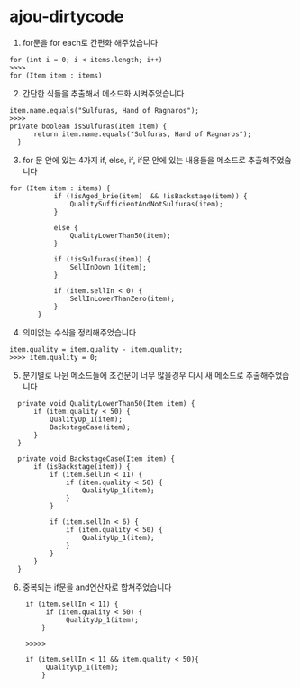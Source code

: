 # ajou-dirtycode


1. for문을 for each로 간편화 해주었습니다

 ```
 for (int i = 0; i < items.length; i++)
 >>>> 
 for (Item item : items)
  ```
 
 
 2. 간단한 식들을 추출해서 메소드화 시켜주었습니다
 
  ```
 item.name.equals("Sulfuras, Hand of Ragnaros"); 
 >>>> 
 private boolean isSulfuras(Item item) {
        return item.name.equals("Sulfuras, Hand of Ragnaros");
    }
  ```
    
		
3. for 문 안에 있는 4가지 if, else, if, if문 안에 있는 내용들을 메소드로 추출해주었습니다

 ```
for (Item item : items) {
            if (!isAged_brie(item)  && !isBackstage(item)) {
                QualitySufficientAndNotSulfuras(item);
            }

            else {
                QualityLowerThan50(item);
            }

            if (!isSulfuras(item)) {
                SellInDown_1(item);
            }

            if (item.sellIn < 0) {
                SellInLowerThanZero(item);
            }
        }
  ```
 
 4. 의미없는 수식을 정리해주었습니다

  ```
 item.quality = item.quality - item.quality;
 >>>> item.quality = 0;
  ```
 
 5. 분기별로 나뉜 메소드들에 조건문이 너무 많을경우 다시 새 메소드로 추출해주었습니다
  ```
    private void QualityLowerThan50(Item item) {
        if (item.quality < 50) {
            QualityUp_1(item);
            BackstageCase(item);
        }
    }

    private void BackstageCase(Item item) {
        if (isBackstage(item)) {
            if (item.sellIn < 11) {
                if (item.quality < 50) {
                    QualityUp_1(item);
                }
            }

            if (item.sellIn < 6) {
                if (item.quality < 50) {
                    QualityUp_1(item);
                }
            }
        }
    } 
 ```

6. 중복되는 if문을 and연산자로 합쳐주었습니다
```
    if (item.sellIn < 11) {
         if (item.quality < 50) {
              QualityUp_1(item);
        }
            
    >>>>>
    
    if (item.sellIn < 11 && item.quality < 50){ 
         QualityUp_1(item);    
        }
```
